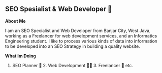 ## SEO Spesialist & Web Developer 👋



**About Me**

<p>I am an SEO Specialist and Web Developer from Banjar City, West Java, working as a Freelancer for web development services, and an Informatics Engineering student. I like to process various kinds of data into information to be developed into an SEO Strategy in building a quality website.</p>

**What Im Doing**
1. SEO Planner 🎢 2. Web Development 👨‍💻 3. Freelancer 🤙 etc.











